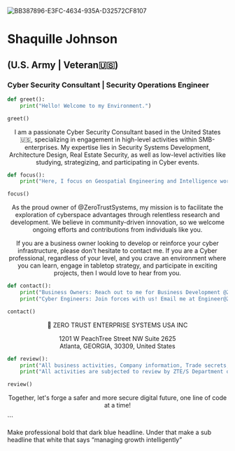 ![BB387896-E3FC-4634-935A-D32572CF8107](https://github.com/ShaquilleAJohnson/ShaquilleAJohnson/assets/136325053/1430e2fd-29ae-4527-95be-cf42ca4b5c94)



<p align="center">
  <h1>Shaquille Johnson</h1>
  <h2>(U.S. Army | Veteran🇺🇸)</h2>
  <h3>Cyber Security Consultant | Security Operations Engineer</h3>
</p>


  
```python
def greet():
    print("Hello! Welcome to my Environment.")

greet()
```

<p align="center">
  I am a passionate Cyber Security Consultant based in the United States 🇺🇸, specializing in engagement in high-level activities within SMB-enterprises. My expertise lies in Security Systems Development, Architecture Design, Real Estate Security, as well as low-level activities like studying, strategizing, and participating in Cyber events. 
</p>

```python
def focus():
    print("Here, I focus on Geospatial Engineering and Intelligence work.")

focus()
```

<p align="center">
  As the proud owner of @ZeroTrustSystems, my mission is to facilitate the exploration of cyberspace advantages through relentless research and development. We believe in community-driven innovation, so we welcome ongoing efforts and contributions from individuals like you.
</p>

<p align="center">
  If you are a business owner looking to develop or reinforce your cyber infrastructure, please don't hesitate to contact me. If you are a Cyber professional, regardless of your level, and you crave an environment where you can learn, engage in tabletop strategy, and participate in exciting projects, then I would love to hear from you.
</p>

```python
def contact():
    print("Business Owners: Reach out to me for Business Development @ZeroTrustSystems.Io")
    print("Cyber Engineers: Join forces with us! Email me at Engineer@ZeroTrustSystems.Io")

contact()
```

<p align="center">
  🏢 ZERO TRUST ENTERPRISE SYSTEMS USA INC
</p>
<p align="center">
  1201 W PeachTree Street NW Suite 2625<br>
  Atlanta, GEORGIA, 30309, United States
</p>

```python
def review():
    print("All business activities, Company information, Trade secrets, SOP, Dev projects are property of Zero Trust Enterprise Systems USA INC.")
    print("All activities are subjected to review by ZTE/S Department of Security Intelligence for performance improvement, Compliance with Local, State, Federal, and U.S Law.")

review()
```

<p align="center">
  Together, let's forge a safer and more secure digital future, one line of code at a time!
</p>
```
 

Make professional bold that  dark blue headline. Under that make a sub headline  that white  that says “managing growth intelligently”
